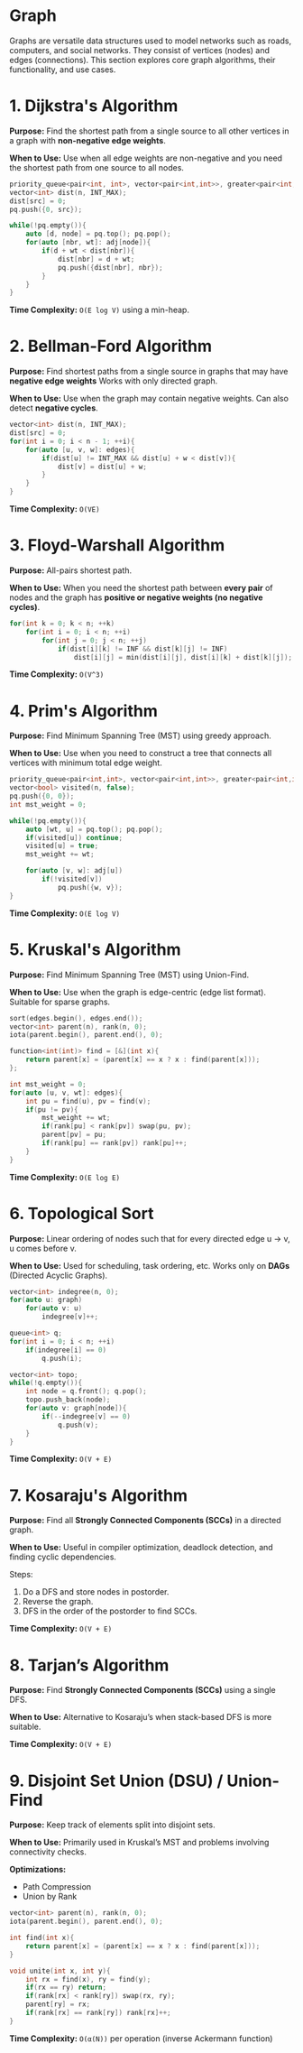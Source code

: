 # Graph

Graphs are versatile data structures used to model networks such as roads, computers, and social networks. They consist of vertices (nodes) and edges (connections). This section explores core graph algorithms, their functionality, and use cases.


# 1. Dijkstra's Algorithm

**Purpose:** Find the shortest path from a single source to all other vertices in a graph with **non-negative edge weights**.

**When to Use:** Use when all edge weights are non-negative and you need the shortest path from one source to all nodes.

```cpp
priority_queue<pair<int, int>, vector<pair<int,int>>, greater<pair<int,int>>> pq;
vector<int> dist(n, INT_MAX);
dist[src] = 0;
pq.push({0, src});

while(!pq.empty()){
    auto [d, node] = pq.top(); pq.pop();
    for(auto [nbr, wt]: adj[node]){
        if(d + wt < dist[nbr]){
            dist[nbr] = d + wt;
            pq.push({dist[nbr], nbr});
        }
    }
}
```

**Time Complexity:** `O(E log V)` using a min-heap.


# 2. Bellman-Ford Algorithm

**Purpose:** Find shortest paths from a single source in graphs that may have **negative edge weights** Works with only directed graph.

**When to Use:** Use when the graph may contain negative weights. Can also detect **negative cycles**.

```cpp
vector<int> dist(n, INT_MAX);
dist[src] = 0;
for(int i = 0; i < n - 1; ++i){
    for(auto [u, v, w]: edges){
        if(dist[u] != INT_MAX && dist[u] + w < dist[v]){
            dist[v] = dist[u] + w;
        }
    }
}
```

**Time Complexity:** `O(VE)`


# 3. Floyd-Warshall Algorithm

**Purpose:** All-pairs shortest path.

**When to Use:** When you need the shortest path between **every pair** of nodes and the graph has **positive or negative weights (no negative cycles)**.

```cpp
for(int k = 0; k < n; ++k)
    for(int i = 0; i < n; ++i)
        for(int j = 0; j < n; ++j)
            if(dist[i][k] != INF && dist[k][j] != INF)
                dist[i][j] = min(dist[i][j], dist[i][k] + dist[k][j]);
```

**Time Complexity:** `O(V^3)`


# 4. Prim's Algorithm

**Purpose:** Find Minimum Spanning Tree (MST) using greedy approach.

**When to Use:** Use when you need to construct a tree that connects all vertices with minimum total edge weight.

```cpp
priority_queue<pair<int,int>, vector<pair<int,int>>, greater<pair<int,int>>> pq;
vector<bool> visited(n, false);
pq.push({0, 0});
int mst_weight = 0;

while(!pq.empty()){
    auto [wt, u] = pq.top(); pq.pop();
    if(visited[u]) continue;
    visited[u] = true;
    mst_weight += wt;

    for(auto [v, w]: adj[u])
        if(!visited[v])
            pq.push({w, v});
}
```

**Time Complexity:** `O(E log V)`


# 5. Kruskal's Algorithm

**Purpose:** Find Minimum Spanning Tree (MST) using Union-Find.

**When to Use:** Use when the graph is edge-centric (edge list format). Suitable for sparse graphs.

```cpp
sort(edges.begin(), edges.end());
vector<int> parent(n), rank(n, 0);
iota(parent.begin(), parent.end(), 0);

function<int(int)> find = [&](int x){
    return parent[x] = (parent[x] == x ? x : find(parent[x]));
};

int mst_weight = 0;
for(auto [u, v, wt]: edges){
    int pu = find(u), pv = find(v);
    if(pu != pv){
        mst_weight += wt;
        if(rank[pu] < rank[pv]) swap(pu, pv);
        parent[pv] = pu;
        if(rank[pu] == rank[pv]) rank[pu]++;
    }
}
```

**Time Complexity:** `O(E log E)`


# 6. Topological Sort

**Purpose:** Linear ordering of nodes such that for every directed edge u → v, u comes before v.

**When to Use:** Used for scheduling, task ordering, etc. Works only on **DAGs** (Directed Acyclic Graphs).

```cpp
vector<int> indegree(n, 0);
for(auto u: graph)
    for(auto v: u)
        indegree[v]++;

queue<int> q;
for(int i = 0; i < n; ++i)
    if(indegree[i] == 0)
        q.push(i);

vector<int> topo;
while(!q.empty()){
    int node = q.front(); q.pop();
    topo.push_back(node);
    for(auto v: graph[node]){
        if(--indegree[v] == 0)
            q.push(v);
    }
}
```

**Time Complexity:** `O(V + E)`


# 7. Kosaraju's Algorithm

**Purpose:** Find all **Strongly Connected Components (SCCs)** in a directed graph.

**When to Use:** Useful in compiler optimization, deadlock detection, and finding cyclic dependencies.

Steps:
1. Do a DFS and store nodes in postorder.
2. Reverse the graph.
3. DFS in the order of the postorder to find SCCs.

**Time Complexity:** `O(V + E)`


# 8. Tarjan’s Algorithm

**Purpose:** Find **Strongly Connected Components (SCCs)** using a single DFS.

**When to Use:** Alternative to Kosaraju’s when stack-based DFS is more suitable.

**Time Complexity:** `O(V + E)`


# 9. Disjoint Set Union (DSU) / Union-Find

**Purpose:** Keep track of elements split into disjoint sets.

**When to Use:** Primarily used in Kruskal’s MST and problems involving connectivity checks.

**Optimizations:**
- Path Compression
- Union by Rank

```cpp
vector<int> parent(n), rank(n, 0);
iota(parent.begin(), parent.end(), 0);

int find(int x){
    return parent[x] = (parent[x] == x ? x : find(parent[x]));
}

void unite(int x, int y){
    int rx = find(x), ry = find(y);
    if(rx == ry) return;
    if(rank[rx] < rank[ry]) swap(rx, ry);
    parent[ry] = rx;
    if(rank[rx] == rank[ry]) rank[rx]++;
}
```

**Time Complexity:** `O(α(N))` per operation (inverse Ackermann function)
